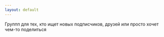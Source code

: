 ```yaml
---
layout: default
---
```


Группп для тех, кто ищет новых подписчиков, друзей или просто хочет чем-то поделиться
